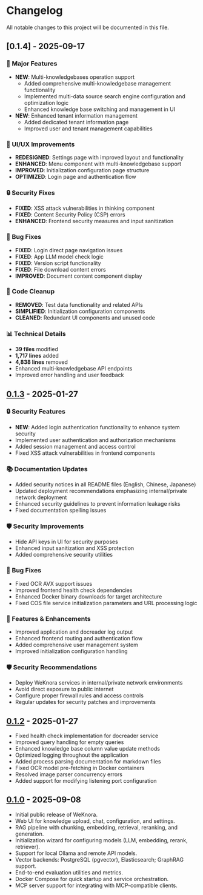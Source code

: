 # Changelog

All notable changes to this project will be documented in this file.

## [0.1.4] - 2025-09-17

### 🚀 Major Features
- **NEW**: Multi-knowledgebases operation support
  - Added comprehensive multi-knowledgebase management functionality
  - Implemented multi-data source search engine configuration and optimization logic
  - Enhanced knowledge base switching and management in UI
- **NEW**: Enhanced tenant information management
  - Added dedicated tenant information page
  - Improved user and tenant management capabilities

### 🎨 UI/UX Improvements
- **REDESIGNED**: Settings page with improved layout and functionality
- **ENHANCED**: Menu component with multi-knowledgebase support
- **IMPROVED**: Initialization configuration page structure
- **OPTIMIZED**: Login page and authentication flow

### 🔒 Security Fixes
- **FIXED**: XSS attack vulnerabilities in thinking component
- **FIXED**: Content Security Policy (CSP) errors
- **ENHANCED**: Frontend security measures and input sanitization

### 🐛 Bug Fixes
- **FIXED**: Login direct page navigation issues
- **FIXED**: App LLM model check logic
- **FIXED**: Version script functionality
- **FIXED**: File download content errors
- **IMPROVED**: Document content component display

### 🧹 Code Cleanup
- **REMOVED**: Test data functionality and related APIs
- **SIMPLIFIED**: Initialization configuration components
- **CLEANED**: Redundant UI components and unused code

### 📊 Technical Details
- **39 files** modified
- **1,717 lines** added
- **4,838 lines** removed
- Enhanced multi-knowledgebase API endpoints
- Improved error handling and user feedback

## [0.1.3] - 2025-01-27

### 🔒 Security Features
- **NEW**: Added login authentication functionality to enhance system security
- Implemented user authentication and authorization mechanisms
- Added session management and access control
- Fixed XSS attack vulnerabilities in frontend components

### 📚 Documentation Updates
- Added security notices in all README files (English, Chinese, Japanese)
- Updated deployment recommendations emphasizing internal/private network deployment
- Enhanced security guidelines to prevent information leakage risks
- Fixed documentation spelling issues

### 🛡️ Security Improvements
- Hide API keys in UI for security purposes
- Enhanced input sanitization and XSS protection
- Added comprehensive security utilities

### 🐛 Bug Fixes
- Fixed OCR AVX support issues
- Improved frontend health check dependencies
- Enhanced Docker binary downloads for target architecture
- Fixed COS file service initialization parameters and URL processing logic

### 🚀 Features & Enhancements
- Improved application and docreader log output
- Enhanced frontend routing and authentication flow
- Added comprehensive user management system
- Improved initialization configuration handling

### 🛡️ Security Recommendations
- Deploy WeKnora services in internal/private network environments
- Avoid direct exposure to public internet
- Configure proper firewall rules and access controls
- Regular updates for security patches and improvements

## [0.1.2] - 2025-01-27

- Fixed health check implementation for docreader service
- Improved query handling for empty queries
- Enhanced knowledge base column value update methods
- Optimized logging throughout the application
- Added process parsing documentation for markdown files
- Fixed OCR model pre-fetching in Docker containers
- Resolved image parser concurrency errors
- Added support for modifying listening port configuration

## [0.1.0] - 2025-09-08

- Initial public release of WeKnora.
- Web UI for knowledge upload, chat, configuration, and settings.
- RAG pipeline with chunking, embedding, retrieval, reranking, and generation.
- Initialization wizard for configuring models (LLM, embedding, rerank, retriever).
- Support for local Ollama and remote API models.
- Vector backends: PostgreSQL (pgvector), Elasticsearch; GraphRAG support.
- End-to-end evaluation utilities and metrics.
- Docker Compose for quick startup and service orchestration.
- MCP server support for integrating with MCP-compatible clients.

[0.1.3]: https://github.com/Tencent/WeKnora/tree/v0.1.3
[0.1.2]: https://github.com/Tencent/WeKnora/tree/v0.1.2
[0.1.0]: https://github.com/Tencent/WeKnora/tree/v0.1.0
